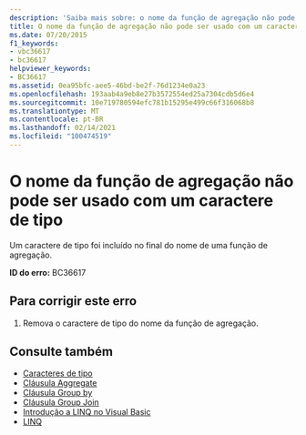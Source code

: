 ```yaml
---
description: 'Saiba mais sobre: o nome da função de agregação não pode ser usado com um caractere de tipo'
title: O nome da função de agregação não pode ser usado com um caractere de tipo
ms.date: 07/20/2015
f1_keywords:
- vbc36617
- bc36617
helpviewer_keywords:
- BC36617
ms.assetid: 0ea95bfc-aee5-46bd-be2f-76d1234e0a23
ms.openlocfilehash: 193aab4a9eb8e27b3572554ed25a7304cdb5d6e4
ms.sourcegitcommit: 10e719780594efc781b15295e499c66f316068b8
ms.translationtype: MT
ms.contentlocale: pt-BR
ms.lasthandoff: 02/14/2021
ms.locfileid: "100474519"
---
```

# <a name="aggregate-function-name-cannot-be-used-with-a-type-character"></a>O nome da função de agregação não pode ser usado com um caractere de tipo

Um caractere de tipo foi incluído no final do nome de uma função de agregação.  
  
 **ID do erro:** BC36617  
  
## <a name="to-correct-this-error"></a>Para corrigir este erro  
  
1. Remova o caractere de tipo do nome da função de agregação.  
  
## <a name="see-also"></a>Consulte também

- [Caracteres de tipo](../programming-guide/language-features/data-types/type-characters.md)
- [Cláusula Aggregate](../language-reference/queries/aggregate-clause.md)
- [Cláusula Group by](../language-reference/queries/group-by-clause.md)
- [Cláusula Group Join](../language-reference/queries/group-join-clause.md)
- [Introdução a LINQ no Visual Basic](../programming-guide/language-features/linq/introduction-to-linq.md)
- [LINQ](../programming-guide/language-features/linq/index.md)
